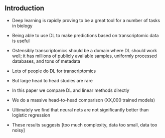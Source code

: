## Introduction

- Deep learning is rapidly proving to be a great tool for a number of tasks in biology

- Being able to use DL to make predictions based on transcriptomic data is useful

- Ostensibly transcriptomics should be a domain where DL should work well; it has millions of publicly available samples, uniformly processed databases, and tons of metadata
- Lots of people do DL for transcriptomics

- But large head to head studies are rare

- In this paper we compare DL and linear methods directly 
- We do a massive head-to-head comparison (XX,000 trained models)

- Ultimately we find that neural nets are not significantly better than logistic regression
- These results suggests [too much complexity, data too small, data too noisy]
